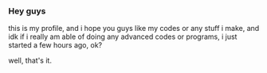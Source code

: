 ### Hey guys

this is my profile, and i hope you guys like my codes or any stuff i make, and idk if i really am able of doing any advanced codes or programs, i just started a few hours ago, ok?

well, that's it.
